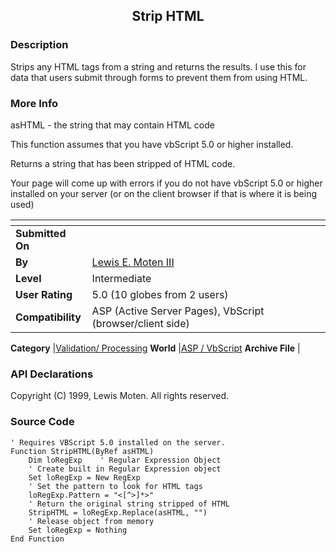 ﻿<div align="center">

## Strip HTML


</div>

### Description

Strips any HTML tags from a string and returns the results. I use this for data that users submit through forms to prevent them from using HTML.
 
### More Info
 
asHTML - the string that may contain HTML code

This function assumes that you have vbScript 5.0 or higher installed.

Returns a string that has been stripped of HTML code.

Your page will come up with errors if you do not have vbScript 5.0 or higher installed on your server (or on the client browser if that is where it is being used)


<span>             |<span>
---                |---
**Submitted On**   |
**By**             |[Lewis E\. Moten III](https://github.com/Planet-Source-Code/PSCIndex/blob/master/ByAuthor/lewis-e-moten-iii.md)
**Level**          |Intermediate
**User Rating**    |5.0 (10 globes from 2 users)
**Compatibility**  |ASP \(Active Server Pages\), VbScript \(browser/client side\)

**Category**       |[Validation/ Processing](https://github.com/Planet-Source-Code/PSCIndex/blob/master/ByCategory/validation-processing__4-16.md)
**World**          |[ASP / VbScript](https://github.com/Planet-Source-Code/PSCIndex/blob/master/ByWorld/asp-vbscript.md)
**Archive File**   |[](https://github.com/Planet-Source-Code/lewis-e-moten-iii-strip-html__4-6269/archive/master.zip)

### API Declarations

Copyright (C) 1999, Lewis Moten. All rights reserved.


### Source Code

```
' Requires VBScript 5.0 installed on the server.
Function StripHTML(ByRef asHTML)
	Dim loRegExp	' Regular Expression Object
	' Create built in Regular Expression object
	Set loRegExp = New RegExp
	' Set the pattern to look for HTML tags
	loRegExp.Pattern = "<[^>]*>"
	' Return the original string stripped of HTML
	StripHTML = loRegExp.Replace(asHTML, "")
	' Release object from memory
	Set loRegExp = Nothing
End Function
```

